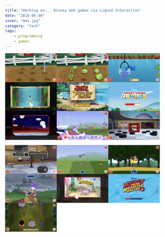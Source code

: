```yaml
---
title: "Working on... Disney web games via Liquid Interactive"
date: "2018-06-08"
cover: "mm1.jpg"
category: "tech"
tags:
    - programming
    - games
---
```


![](images/mm1.jpg)

![](images/mm2.jpg)

